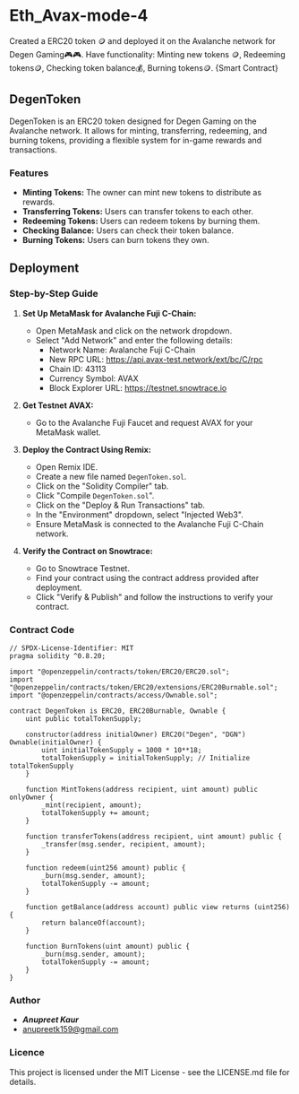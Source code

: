 # Eth_Avax-mode-4

Created a ERC20 token 🪙 and deployed it on the Avalanche network for Degen Gaming🎮🎮. Have functionality: Minting new tokens 🪙, Redeeming tokens🪙, Checking token balance💰, Burning tokens🪙. {Smart Contract}

## DegenToken

DegenToken is an ERC20 token designed for Degen Gaming on the Avalanche network. It allows for minting, transferring, redeeming, and burning tokens, providing a flexible system for in-game rewards and transactions.

### Features

* **Minting Tokens:** The owner can mint new tokens to distribute as rewards.
* **Transferring Tokens:** Users can transfer tokens to each other.
* **Redeeming Tokens:** Users can redeem tokens by burning them.
* **Checking Balance:** Users can check their token balance.
* **Burning Tokens:** Users can burn tokens they own.

## Deployment

### Step-by-Step Guide

1. **Set Up MetaMask for Avalanche Fuji C-Chain:**
    * Open MetaMask and click on the network dropdown.
    * Select "Add Network" and enter the following details:
      - Network Name: Avalanche Fuji C-Chain
      - New RPC URL: https://api.avax-test.network/ext/bc/C/rpc
      - Chain ID: 43113
      - Currency Symbol: AVAX
      - Block Explorer URL: https://testnet.snowtrace.io

2. **Get Testnet AVAX:**
    * Go to the Avalanche Fuji Faucet and request AVAX for your MetaMask wallet.

3. **Deploy the Contract Using Remix:**
    * Open Remix IDE.
    * Create a new file named `DegenToken.sol`.
    * Click on the "Solidity Compiler" tab.
    * Click "Compile `DegenToken.sol`".
    * Click on the "Deploy & Run Transactions" tab.
    * In the "Environment" dropdown, select "Injected Web3".
    * Ensure MetaMask is connected to the Avalanche Fuji C-Chain network.

4. **Verify the Contract on Snowtrace:**
    * Go to Snowtrace Testnet.
    * Find your contract using the contract address provided after deployment.
    * Click "Verify & Publish" and follow the instructions to verify your contract.

### Contract Code

```solidity
// SPDX-License-Identifier: MIT
pragma solidity ^0.8.20;

import "@openzeppelin/contracts/token/ERC20/ERC20.sol";
import "@openzeppelin/contracts/token/ERC20/extensions/ERC20Burnable.sol";
import "@openzeppelin/contracts/access/Ownable.sol";

contract DegenToken is ERC20, ERC20Burnable, Ownable {
    uint public totalTokenSupply;

    constructor(address initialOwner) ERC20("Degen", "DGN") Ownable(initialOwner) {
        uint initialTokenSupply = 1000 * 10**18;
        totalTokenSupply = initialTokenSupply; // Initialize totalTokenSupply
    }

    function MintTokens(address recipient, uint amount) public onlyOwner {
        _mint(recipient, amount);
        totalTokenSupply += amount;
    }

    function transferTokens(address recipient, uint amount) public {
        _transfer(msg.sender, recipient, amount);
    }

    function redeem(uint256 amount) public {
        _burn(msg.sender, amount);
        totalTokenSupply -= amount;
    }

    function getBalance(address account) public view returns (uint256) {
        return balanceOf(account);
    }

    function BurnTokens(uint amount) public {
        _burn(msg.sender, amount);
        totalTokenSupply -= amount;
    }
}
```
### Author
*  __*Anupreet Kaur*__ 
* anupreetk159@gmail.com
### Licence
This project is licensed under the MIT License - see the LICENSE.md file for details.
